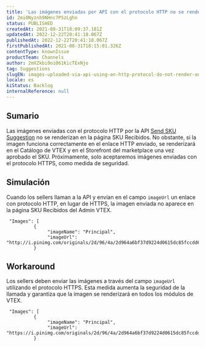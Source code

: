 ```yaml
---
title: 'Las imágenes enviadas por API con el protocolo HTTP no se renderizan en la página SKU Recibidos'
id: 2mi0Nyznh9NHnc7P5zLghn
status: PUBLISHED
createdAt: 2021-08-31T18:09:37.181Z
updatedAt: 2022-12-22T20:41:18.067Z
publishedAt: 2022-12-22T20:41:18.067Z
firstPublishedAt: 2021-08-31T18:15:01.326Z
contentType: knownIssue
productTeam: Channels
author: 2mXZkbi0oi061KicTExNjo
tag: Suggestions
slugEN: images-uploaded-via-api-using-an-http-protocol-do-not-render-on-the-received-skus-page
locale: es
kiStatus: Backlog
internalReference: null
---
```


## Sumario

Las imágenes enviadas con el protocolo HTTP por la API [Send SKU Suggestion](https://developers.vtex.com/vtex-rest-api/reference/manage-suggestions-1#send-sku-suggestion) no se renderizan en la página SKU Recibidos. No obstante, si la imagen funciona correctamente en el enlace HTTP enviado, se renderizará en el Catálogo de VTEX y en el Storefront del marketplace una vez aprobado el SKU. Próximamente, solo aceptaremos imágenes enviadas con el protocolo HTTPS, como medida de seguridad. 


## Simulación

Cuando los sellers llaman a la API y envían en el campo `imageUrl` un enlace con protocolo HTTP, en lugar de HTTPS, la imagen enviada no aparece en la página SKU Recibidos del Admin VTEX.

```
 "Images": [
          {
               "imageName": "Principal",
               "imageUrl": "http://i.pinimg.com/originals/2d/96/4a/2d964a6bf37d9224d0615dc85fccdd62.jpg"
          }

```

## Workaround

Los sellers deben enviar las imágenes a través del campo `imageUrl` utilizando el protocolo HTTPS. Esta medida aumenta la seguridad de la llamada y garantiza que la imagen se renderizará en todos los módulos de VTEX.

```
 "Images": [
          {
               "imageName": "Principal",
               "imageUrl": "https://i.pinimg.com/originals/2d/96/4a/2d964a6bf37d9224d0615dc85fccdd62.jpg"
          }

```



